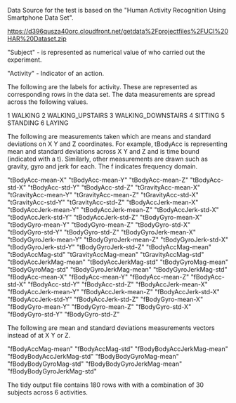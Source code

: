 Data Source for the test is based on the "Human Activity Recognition Using Smartphone Data Set".

https://d396qusza40orc.cloudfront.net/getdata%2Fprojectfiles%2FUCI%20HAR%20Dataset.zip


"Subject" - is represented as numerical value of who carried out the experiment. 

"Activity" - Indicator of an action.

The following are the labels for activity. These are represented as corresponding rows in the data set. The data measurements are spread across the following values.

1 WALKING
2 WALKING_UPSTAIRS
3 WALKING_DOWNSTAIRS
4 SITTING
5 STANDING
6 LAYING

The following are measurements taken which are means and standard deviations on X Y and Z coordinates.
For example, tBodyAcc is representing mean and standard deviations across X Y and Z and is time bound (indicated with a t). Similarly, other measurements are drawn such as gravity, gyro and jerk for each. The f indicates frequency domain.

"tBodyAcc-mean-X" 
"tBodyAcc-mean-Y" 
"tBodyAcc-mean-Z" 
"tBodyAcc-std-X" 
"tBodyAcc-std-Y" 
"tBodyAcc-std-Z" 
"tGravityAcc-mean-X" 
"tGravityAcc-mean-Y" 
"tGravityAcc-mean-Z" 
"tGravityAcc-std-X" 
"tGravityAcc-std-Y" 
"tGravityAcc-std-Z" 
"tBodyAccJerk-mean-X" 
"tBodyAccJerk-mean-Y" 
"tBodyAccJerk-mean-Z" 
"tBodyAccJerk-std-X" 
"tBodyAccJerk-std-Y" 
"tBodyAccJerk-std-Z" 
"tBodyGyro-mean-X" 
"tBodyGyro-mean-Y" 
"tBodyGyro-mean-Z" 
"tBodyGyro-std-X" 
"tBodyGyro-std-Y" 
"tBodyGyro-std-Z" 
"tBodyGyroJerk-mean-X" 
"tBodyGyroJerk-mean-Y" 
"tBodyGyroJerk-mean-Z" 
"tBodyGyroJerk-std-X" 
"tBodyGyroJerk-std-Y" 
"tBodyGyroJerk-std-Z" 
"tBodyAccMag-mean" 
"tBodyAccMag-std" 
"tGravityAccMag-mean" 
"tGravityAccMag-std" 
"tBodyAccJerkMag-mean" 
"tBodyAccJerkMag-std" 
"tBodyGyroMag-mean" 
"tBodyGyroMag-std" 
"tBodyGyroJerkMag-mean" 
"tBodyGyroJerkMag-std" 
"fBodyAcc-mean-X" 
"fBodyAcc-mean-Y" 
"fBodyAcc-mean-Z" 
"fBodyAcc-std-X" 
"fBodyAcc-std-Y" 
"fBodyAcc-std-Z" 
"fBodyAccJerk-mean-X" 
"fBodyAccJerk-mean-Y" 
"fBodyAccJerk-mean-Z" 
"fBodyAccJerk-std-X" 
"fBodyAccJerk-std-Y" 
"fBodyAccJerk-std-Z" 
"fBodyGyro-mean-X" 
"fBodyGyro-mean-Y" 
"fBodyGyro-mean-Z" 
"fBodyGyro-std-X" 
"fBodyGyro-std-Y" 
"fBodyGyro-std-Z" 

The following are mean and standard deviations measurements vectors instead of at X Y or Z.

"fBodyAccMag-mean" 
"fBodyAccMag-std" 
"fBodyBodyAccJerkMag-mean" 
"fBodyBodyAccJerkMag-std" 
"fBodyBodyGyroMag-mean" 
"fBodyBodyGyroMag-std" 
"fBodyBodyGyroJerkMag-mean" 
"fBodyBodyGyroJerkMag-std"

The tidy output file contains 180 rows with with a combination of 30 subjects across 6 activities.